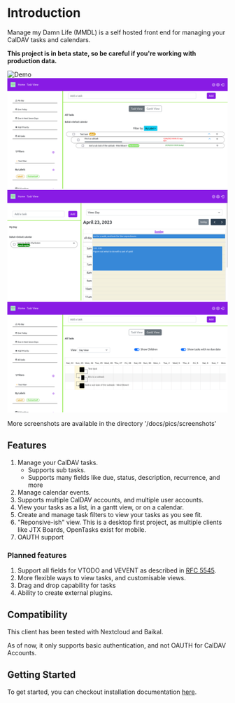 # Introduction 

Manage my Damn Life (MMDL) is a self hosted front end for managing your CalDAV tasks and calendars.

**This project is in beta state, so be careful if you're working with production data.**

![Demo](pics/screenRecord.gif)
![Task View](pics/screenshots/TaskView.png "Task View")
![Home](pics/screenshots/HomeView.png "Task View")
![GanttView](pics/screenshots/GanttView.png "Task View")

More screenshots are available in the directory '/docs/pics/screenshots'

## Features

1. Manage your CalDAV tasks.
    - Supports sub tasks.
    - Supports many fields like due, status, description, recurrence, and more
2. Manage calendar events.  
3. Supports multiple CalDAV accounts, and multiple user accounts.
4. View your tasks as a list, in a gantt view, or on a calendar.  
1. Create and manage task filters to view your tasks as you see fit.
1. "Reponsive-ish" view. This is a desktop first project, as multiple clients like JTX Boards, OpenTasks exist for mobile.
1. OAUTH support

### Planned features

1. Support all fields for VTODO and VEVENT as described in [RFC 5545](https://www.rfc-editor.org/rfc/rfc5545).
1. More flexible ways to view tasks, and customisable views.
1. Drag and drop capability for tasks
1. Ability to create external plugins.

## Compatibility

This client has been tested with Nextcloud and Baikal.

As of now, it only supports basic authentication, and not OAUTH for CalDAV Accounts. 

## Getting Started

To get started, you can checkout installation documentation [here](install/index.md).






